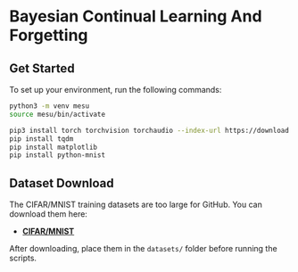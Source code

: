# Bayesian Continual Learning And Forgetting


## Get Started

To set up your environment, run the following commands:

```bash
python3 -m venv mesu
source mesu/bin/activate

pip3 install torch torchvision torchaudio --index-url https://download.pytorch.org/whl/cu118
pip install tqdm
pip install matplotlib
pip install python-mnist
```

## Dataset Download

The CIFAR/MNIST training datasets are too large for GitHub. You can download them here:

- **[CIFAR/MNIST](https://www.dropbox.com/scl/fo/oomzzdq99ldkfyyvoylnq/ABxo-0qRKecwa4pzLjb_dpQ?rlkey=0k2r4zpnwgnratzm8m60dlb05&st=ja2716mf&dl=0)**

After downloading, place them in the `datasets/` folder before running the scripts.
```
